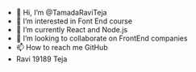 - 👋 Hi, I’m @TamadaRaviTeja
- 👀 I’m interested in Font End course
- 🌱 I’m currently React and Node.js
- 💞️ I’m looking to collaborate on FrontEnd companies
- 📫 How to reach me GitHub
- Ravi 19189 Teja

<!---
TamadaRaviTeja/TamadaRaviTeja is a ✨ special ✨ repository because its `README.md` (this file) appears on your GitHub profile.
You can click the Preview link to take a look at your changes.
--->
